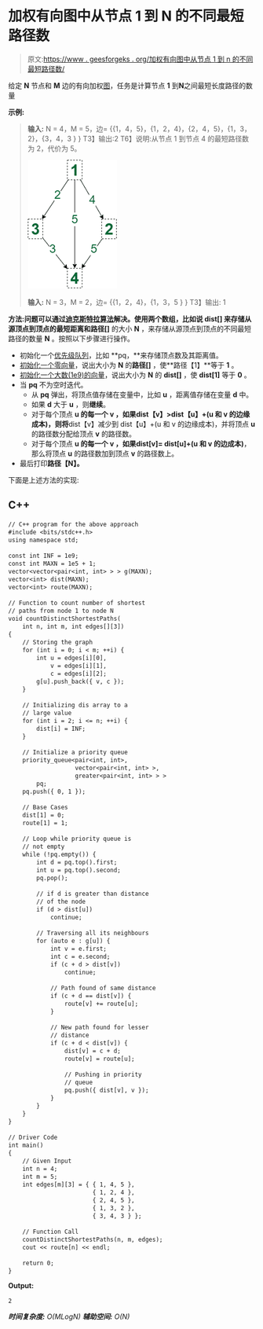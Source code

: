 # 加权有向图中从节点 1 到 N 的不同最短路径数

> 原文:[https://www . geesforgeks . org/加权有向图中从节点 1 到 n 的不同最短路径数/](https://www.geeksforgeeks.org/number-of-distinct-shortest-paths-from-node-1-to-n-in-a-weighted-and-directed-graph/)

给定 **N** 节点和 **M** 边的有向加权[图](https://www.geeksforgeeks.org/graph-data-structure-and-algorithms/)，任务是计算节点 **1** 到**N**之间最短长度路径的数量

**示例:**

> **输入:** N = 4，M = 5，边= {{1，4，5}，{1，2，4}，{2，4，5}，{1，3，2}，{3，4，3 } }
> T3】输出:2
> T6】说明:从节点 1 到节点 4 的最短路径数为 2，代价为 5。
> 
> [![](img/cc97b7f7ef654fe5d09a9cfd8dc96646.png)](https://media.geeksforgeeks.org/wp-content/cdn-uploads/20210803164334/Number-of-distinct-Shortest-Paths-from-Node-1-to-N-in-a-Weighted-and-Directed-Graph.png)
> 
> **输入:** N = 3，M = 2，边= {{1，2，4}，{1，3，5 } }
> T3】输出: 1

**方法:**问题可以通过[迪克斯特拉算法](https://www.geeksforgeeks.org/dijkstras-shortest-path-algorithm-greedy-algo-7/)解决。使用两个数组，比如说 **dist[]** 来存储从源顶点到顶点的最短距离和**路径[]** 的大小 **N** ，来存储从源顶点到顶点的不同最短路径的数量 **N** 。按照以下步骤进行操作。

*   初始化一个[优先级队列](https://www.geeksforgeeks.org/priority-queue-set-1-introduction/)，比如 **pq，**来存储顶点数及其距离值。
*   [初始化一个零向量](https://www.geeksforgeeks.org/initialize-a-vector-in-cpp-different-ways/)，说出大小为 **N** 的**路径[]** ，使**路径【1】**等于 **1** 。
*   [初始化一个大数(1e9)的向量](https://www.geeksforgeeks.org/initialize-a-vector-in-cpp-different-ways/)，说出大小为 **N** 的 **dist[]** ，使 **dist[1]** 等于 **0** 。
*   当 **pq** 不为空时迭代。
    *   从 **pq** 弹出，将顶点值存储在变量中，比如 **u** ，距离值存储在变量 **d** 中。
    *   如果 **d** 大于 **u** ，则**继续**。
    *   对于每个顶点 **u 的每一个 **v** ，**如果**dist【v】>dist【u】+(u 和 v 的边缘成本)，**则**将**dist【v】减少到 dist【u】+(u 和 v 的边缘成本)，并将顶点 **u** 的路径数分配给顶点 **v** 的路径数。
    *   对于每个顶点 **u 的每一个 **v** ，**如果**dist[v]= dist[u]+(u 和 v 的边成本)**，那么将顶点 **u** 的路径数加到顶点 **v** 的路径数上。
*   最后打印**路径【N】。**

下面是上述方法的实现:

## C++

```
// C++ program for the above approach
#include <bits/stdc++.h>
using namespace std;

const int INF = 1e9;
const int MAXN = 1e5 + 1;
vector<vector<pair<int, int> > > g(MAXN);
vector<int> dist(MAXN);
vector<int> route(MAXN);

// Function to count number of shortest
// paths from node 1 to node N
void countDistinctShortestPaths(
    int n, int m, int edges[][3])
{
    // Storing the graph
    for (int i = 0; i < m; ++i) {
        int u = edges[i][0],
            v = edges[i][1],
            c = edges[i][2];
        g[u].push_back({ v, c });
    }

    // Initializing dis array to a
    // large value
    for (int i = 2; i <= n; ++i) {
        dist[i] = INF;
    }

    // Initialize a priority queue
    priority_queue<pair<int, int>,
                   vector<pair<int, int> >,
                   greater<pair<int, int> > >
        pq;
    pq.push({ 0, 1 });

    // Base Cases
    dist[1] = 0;
    route[1] = 1;

    // Loop while priority queue is
    // not empty
    while (!pq.empty()) {
        int d = pq.top().first;
        int u = pq.top().second;
        pq.pop();

        // if d is greater than distance
        // of the node
        if (d > dist[u])
            continue;

        // Traversing all its neighbours
        for (auto e : g[u]) {
            int v = e.first;
            int c = e.second;
            if (c + d > dist[v])
                continue;

            // Path found of same distance
            if (c + d == dist[v]) {
                route[v] += route[u];
            }

            // New path found for lesser
            // distance
            if (c + d < dist[v]) {
                dist[v] = c + d;
                route[v] = route[u];

                // Pushing in priority
                // queue
                pq.push({ dist[v], v });
            }
        }
    }
}

// Driver Code
int main()
{
    // Given Input
    int n = 4;
    int m = 5;
    int edges[m][3] = { { 1, 4, 5 },
                        { 1, 2, 4 },
                        { 2, 4, 5 },
                        { 1, 3, 2 },
                        { 3, 4, 3 } };

    // Function Call
    countDistinctShortestPaths(n, m, edges);
    cout << route[n] << endl;

    return 0;
}
```

**Output:**

```
2

```

***时间复杂度:** O(MLogN)*
***辅助空间:** O(N)*